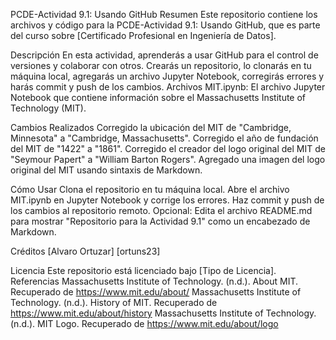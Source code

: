 PCDE-Actividad 9.1: Usando GitHub
Resumen
Este repositorio contiene los archivos y código para la PCDE-Actividad 9.1: Usando GitHub, que es parte del curso sobre [Certificado Profesional en Ingeniería de Datos].

Descripción
En esta actividad, aprenderás a usar GitHub para el control de versiones y colaborar con otros. Crearás un repositorio, lo clonarás en tu máquina local, agregarás un archivo Jupyter Notebook, corregirás errores y harás commit y push de los cambios.
Archivos
MIT.ipynb: El archivo Jupyter Notebook que contiene información sobre el Massachusetts Institute of Technology (MIT).

Cambios Realizados
Corregido la ubicación del MIT de "Cambridge, Minnesota" a "Cambridge, Massachusetts".
Corregido el año de fundación del MIT de "1422" a "1861".
Corregido el creador del logo original del MIT de "Seymour Papert" a "William Barton Rogers".
Agregado una imagen del logo original del MIT usando sintaxis de Markdown.

Cómo Usar
Clona el repositorio en tu máquina local.
Abre el archivo MIT.ipynb en Jupyter Notebook y corrige los errores.
Haz commit y push de los cambios al repositorio remoto.
Opcional: Edita el archivo README.md para mostrar "Repositorio para la Actividad 9.1" como un encabezado de Markdown.

Créditos
[Alvaro Ortuzar]
[ortuns23]

Licencia
Este repositorio está licenciado bajo [Tipo de Licencia].
Referencias
Massachusetts Institute of Technology. (n.d.). About MIT. Recuperado de https://www.mit.edu/about/
Massachusetts Institute of Technology. (n.d.). History of MIT. Recuperado de https://www.mit.edu/about/history
Massachusetts Institute of Technology. (n.d.). MIT Logo. Recuperado de https://www.mit.edu/about/logo
